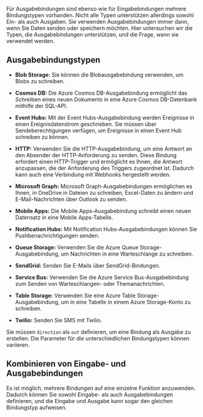 Für Ausgabebindungen sind ebenso wie für Eingabebindungen mehrere Bindungstypen vorhanden. Nicht alle Typen unterstützen allerdings sowohl Ein- als auch Ausgaben. Sie verwenden Ausgabebindungen immer dann, wenn Sie Daten senden oder speichern möchten. Hier untersuchen wir die Typen, die Ausgabebindungen unterstützen, und die Frage, wann sie verwendet werden.

## <a name="output-binding-types"></a>Ausgabebindungstypen

- **Blob Storage:** Sie können die Blobausgabebindung verwenden, um Blobs zu schreiben.

- **Cosmos DB:** Die Azure Cosmos DB-Ausgabebindung ermöglicht das Schreiben eines neuen Dokuments in eine Azure Cosmos DB-Datenbank mithilfe der SQL-API.

- **Event Hubs:** Mit der Event Hubs-Ausgabebindung werden Ereignisse in einen Ereignisdatenstrom geschrieben. Sie müssen über Sendeberechtigungen verfügen, um Ereignisse in einen Event Hub schreiben zu können.

- **HTTP:** Verwenden Sie die HTTP-Ausgabebindung, um eine Antwort an den Absender der HTTP-Anforderung zu senden. Diese Bindung erfordert einen HTTP-Trigger und ermöglicht es Ihnen, die Antwort anzupassen, die der Anforderung des Triggers zugeordnet ist. Dadurch kann auch eine Verbindung mit Webhooks hergestellt werden.

- **Microsoft Graph:** Microsoft Graph-Ausgabebindungen ermöglichen es Ihnen, in OneDrive in Dateien zu schreiben, Excel-Daten zu ändern und E-Mail-Nachrichten über Outlook zu senden.

- **Mobile Apps:** Die Mobile Apps-Ausgabebindung schreibt einen neuen Datensatz in eine Mobile Apps-Tabelle.

- **Notification Hubs:** Mit Notification Hubs-Ausgabebindungen können Sie Pushbenachrichtigungen senden.

- **Queue Storage:** Verwenden Sie die Azure Queue Storage-Ausgabebindung, um Nachrichten in eine Warteschlange zu schreiben.

- **SendGrid:** Senden Sie E-Mails über SendGrid-Bindungen.

- **Service Bus:** Verwenden Sie die Azure Service Bus-Ausgabebindung zum Senden von Warteschlangen- oder Themanachrichten.

- **Table Storage:** Verwenden Sie eine Azure Table Storage-Ausgabebindung, um in eine Tabelle in einem Azure Storage-Konto zu schreiben.

- **Twilio:** Senden Sie SMS mit Twilio.

Sie müssen `direction` als `out` definieren, um eine Bindung als Ausgabe zu erstellen. Die Parameter für die unterschiedlichen Bindungstypen können variieren.

## <a name="combining-input-and-output-bindings"></a>Kombinieren von Eingabe- und Ausgabebindungen 

Es ist möglich, mehrere Bindungen auf eine einzelne Funktion anzuwenden. Dadurch können Sie sowohl Eingabe- als auch Ausgabebindungen definieren, und die Eingabe und Ausgabe kann sogar den gleichen Bindungstyp aufweisen.